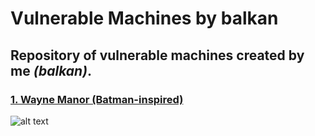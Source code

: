 # Vulnerable Machines by balkan

## Repository of vulnerable machines created by me _(balkan)_.

### [1. Wayne Manor (Batman-inspired)](https://github.com/sec-balkan/Vulnerable_Machines/tree/main/wayne_manor)

![alt text](https://raw.githubusercontent.com/sec-balkan/Vulnerable_Machines/main/wayne_manor/img/Wayne_Manor.jpg)
